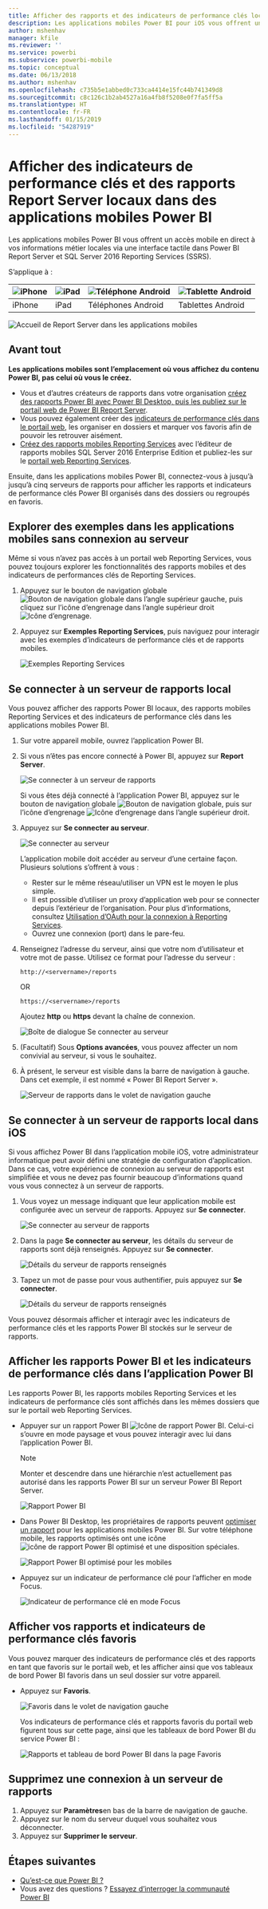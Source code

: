 ```yaml
---
title: Afficher des rapports et des indicateurs de performance clés locaux dans des applications mobiles Power BI
description: Les applications mobiles Power BI pour iOS vous offrent un accès mobile en direct à vos informations métier locales via une interface tactile dans SQL Server Reporting Services et Power BI Report Server.
author: mshenhav
manager: kfile
ms.reviewer: ''
ms.service: powerbi
ms.subservice: powerbi-mobile
ms.topic: conceptual
ms.date: 06/13/2018
ms.author: mshenhav
ms.openlocfilehash: c735b5e1abbed0c733ca4414e15fc44b741349d8
ms.sourcegitcommit: c8c126c1b2ab4527a16a4fb8f5208e0f7fa5ff5a
ms.translationtype: HT
ms.contentlocale: fr-FR
ms.lasthandoff: 01/15/2019
ms.locfileid: "54287919"
---
```

# <a name="view-on-premises-report-server-reports-and-kpis-in-the-power-bi-mobile-apps"></a>Afficher des indicateurs de performance clés et des rapports Report Server locaux dans des applications mobiles Power BI

Les applications mobiles Power BI vous offrent un accès mobile en direct à vos informations métier locales via une interface tactile dans Power BI Report Server et SQL Server 2016 Reporting Services (SSRS).

S’applique à :

| ![iPhone](./media/mobile-app-ssrs-kpis-mobile-on-premises-reports/iphone-logo-50-px.png) | ![iPad](./media/mobile-app-ssrs-kpis-mobile-on-premises-reports/ipad-logo-50-px.png) | ![Téléphone Android](./media/mobile-app-ssrs-kpis-mobile-on-premises-reports/android-phone-logo-50-px.png) | ![Tablette Android](./media/mobile-app-ssrs-kpis-mobile-on-premises-reports/android-tablet-logo-50-px.png) |
|:--- |:--- |:--- |:--- |
| iPhone |iPad |Téléphones Android |Tablettes Android |


![Accueil de Report Server dans les applications mobiles](./media/mobile-app-ssrs-kpis-mobile-on-premises-reports/power-bi-ipad-pbi-report-server-home.png)

## <a name="first-things-first"></a>Avant tout
**Les applications mobiles sont l’emplacement où vous affichez du contenu Power BI, pas celui où vous le créez.**

* Vous et d’autres créateurs de rapports dans votre organisation [créez des rapports Power BI avec Power BI Desktop, puis les publiez sur le portail web de Power BI Report Server](../../report-server/quickstart-create-powerbi-report.md). 
* Vous pouvez également créer des [indicateurs de performance clés dans le portail web](https://docs.microsoft.com/sql/reporting-services/working-with-kpis-in-reporting-services), les organiser en dossiers et marquer vos favoris afin de pouvoir les retrouver aisément. 
* [Créez des rapports mobiles Reporting Services](https://docs.microsoft.com/sql/reporting-services/mobile-reports/create-mobile-reports-with-sql-server-mobile-report-publisher) avec l’éditeur de rapports mobiles SQL Server 2016 Enterprise Edition et publiez-les sur le [portail web Reporting Services](https://docs.microsoft.com/sql/reporting-services/web-portal-ssrs-native-mode).  

Ensuite, dans les applications mobiles Power BI, connectez-vous à jusqu’à jusqu’à cinq serveurs de rapports pour afficher les rapports et indicateurs de performance clés Power BI organisés dans des dossiers ou regroupés en favoris. 

## <a name="explore-samples-in-the-mobile-apps-without-a-server-connection"></a>Explorer des exemples dans les applications mobiles sans connexion au serveur
Même si vous n’avez pas accès à un portail web Reporting Services, vous pouvez toujours explorer les fonctionnalités des rapports mobiles et des indicateurs de performances clés de Reporting Services. 

1. Appuyez sur le bouton de navigation globale ![Bouton de navigation globale](././media/mobile-app-ssrs-kpis-mobile-on-premises-reports/power-bi-iphone-global-nav-button.png) dans l’angle supérieur gauche, puis cliquez sur l’icône d’engrenage dans l’angle supérieur droit ![Icône d’engrenage](././media/mobile-app-ssrs-kpis-mobile-on-premises-reports/power-bi-ios-settings-icon.png).
2. Appuyez sur **Exemples Reporting Services**, puis naviguez pour interagir avec les exemples d’indicateurs de performance clés et de rapports mobiles.
   
   ![Exemples Reporting Services](./media/mobile-app-ssrs-kpis-mobile-on-premises-reports/power-bi-iphone-ssrs-samples.png)

## <a name="connect-to-an-on-premises-report-server"></a>Se connecter à un serveur de rapports local
Vous pouvez afficher des rapports Power BI locaux, des rapports mobiles Reporting Services et des indicateurs de performance clés dans les applications mobiles Power BI. 

1. Sur votre appareil mobile, ouvrez l’application Power BI.
2. Si vous n’êtes pas encore connecté à Power BI, appuyez sur **Report Server**.
   
   ![Se connecter à un serveur de rapports](./media/mobile-app-ssrs-kpis-mobile-on-premises-reports/power-bi-connect-to-rs-login.png)
   
   Si vous êtes déjà connecté à l’application Power BI, appuyez sur le bouton de navigation globale ![Bouton de navigation globale](././media/mobile-app-ssrs-kpis-mobile-on-premises-reports/power-bi-iphone-global-nav-button.png), puis sur l’icône d’engrenage ![Icône d’engrenage](././media/mobile-app-ssrs-kpis-mobile-on-premises-reports/power-bi-ios-settings-icon.png) dans l’angle supérieur droit.
3. Appuyez sur **Se connecter au serveur**.
   
    ![Se connecter au serveur](./media/mobile-app-ssrs-kpis-mobile-on-premises-reports/power-bi-android-server-sign-in.png)

     L’application mobile doit accéder au serveur d’une certaine façon. Plusieurs solutions s’offrent à vous :

    - Rester sur le même réseau/utiliser un VPN est le moyen le plus simple.
    - Il est possible d’utiliser un proxy d’application web pour se connecter depuis l’extérieur de l’organisation. Pour plus d’informations, consultez [Utilisation d’OAuth pour la connexion à Reporting Services](mobile-oauth-ssrs.md). 
    - Ouvrez une connexion (port) dans le pare-feu.

1. Renseignez l’adresse du serveur, ainsi que votre nom d’utilisateur et votre mot de passe. Utilisez ce format pour l’adresse du serveur :
   
     `http://<servername>/reports`
   
     OR
   
     `https://<servername>/reports`
   
   Ajoutez **http** ou **https** devant la chaîne de connexion.
   
    ![Boîte de dialogue Se connecter au serveur](./media/mobile-app-ssrs-kpis-mobile-on-premises-reports/power-bi-ios-connect-to-server-dialog.png)
5. (Facultatif) Sous **Options avancées**, vous pouvez affecter un nom convivial au serveur, si vous le souhaitez.
6. À présent, le serveur est visible dans la barre de navigation à gauche. Dans cet exemple, il est nommé « Power BI Report Server ».
   
   ![Serveur de rapports dans le volet de navigation gauche](./media/mobile-app-ssrs-kpis-mobile-on-premises-reports/power-bi-iphone-left-nav-report-server.png)

## <a name="connect-to-an-on-premises-report-server-in-ios"></a>Se connecter à un serveur de rapports local dans iOS

Si vous affichez Power BI dans l’application mobile iOS, votre administrateur informatique peut avoir défini une stratégie de configuration d’application. Dans ce cas, votre expérience de connexion au serveur de rapports est simplifiée et vous ne devez pas fournir beaucoup d’informations quand vous vous connectez à un serveur de rapports. 

1. Vous voyez un message indiquant que leur application mobile est configurée avec un serveur de rapports. Appuyez sur **Se connecter**.

    ![Se connecter au serveur de rapports](./media/mobile-app-ssrs-kpis-mobile-on-premises-reports/power-bi-config-server-sign-in.png)

2.  Dans la page **Se connecter au serveur**, les détails du serveur de rapports sont déjà renseignés. Appuyez sur **Se connecter**.

    ![Détails du serveur de rapports renseignés](./media/mobile-app-ssrs-kpis-mobile-on-premises-reports/power-bi-ios-remote-configure-connect-server.png)

3. Tapez un mot de passe pour vous authentifier, puis appuyez sur **Se connecter**. 

    ![Détails du serveur de rapports renseignés](./media/mobile-app-ssrs-kpis-mobile-on-premises-reports/power-bi-config-server-address.png)

Vous pouvez désormais afficher et interagir avec les indicateurs de performance clés et les rapports Power BI stockés sur le serveur de rapports.

## <a name="view-power-bi-reports-and-kpis-in-the-power-bi-app"></a>Afficher les rapports Power BI et les indicateurs de performance clés dans l’application Power BI
Les rapports Power BI, les rapports mobiles Reporting Services et les indicateurs de performance clés sont affichés dans les mêmes dossiers que sur le portail web Reporting Services. 

* Appuyer sur un rapport Power BI ![Icône de rapport Power BI](./media/mobile-app-ssrs-kpis-mobile-on-premises-reports/power-bi-rs-mobile-report-icon.png). Celui-ci s’ouvre en mode paysage et vous pouvez interagir avec lui dans l’application Power BI.

    > [!NOTE]
  > Monter et descendre dans une hiérarchie n’est actuellement pas autorisé dans les rapports Power BI sur un serveur Power BI Report Server.
  
    ![Rapport Power BI](./media/mobile-app-ssrs-kpis-mobile-on-premises-reports/power-bi-iphone-report-server-report.png)
* Dans Power BI Desktop, les propriétaires de rapports peuvent [optimiser un rapport](../../desktop-create-phone-report.md) pour les applications mobiles Power BI. Sur votre téléphone mobile, les rapports optimisés ont une icône ![icône de rapport Power BI optimisé](./media/mobile-app-ssrs-kpis-mobile-on-premises-reports/power-bi-rs-mobile-optimized-icon.png) et une disposition spéciales.
  
    ![Rapport Power BI optimisé pour les mobiles](./media/mobile-app-ssrs-kpis-mobile-on-premises-reports/power-bi-rs-mobile-optimized-report.png)
* Appuyez sur un indicateur de performance clé pour l’afficher en mode Focus.
  
    ![Indicateur de performance clé en mode Focus](./media/mobile-app-ssrs-kpis-mobile-on-premises-reports/pbi_ipad_ssmrp_tile.png)

## <a name="view-your-favorite-kpis-and-reports"></a>Afficher vos rapports et indicateurs de performance clés favoris
Vous pouvez marquer des indicateurs de performance clés et des rapports en tant que favoris sur le portail web, et les afficher ainsi que vos tableaux de bord Power BI favoris dans un seul dossier sur votre appareil.

* Appuyez sur **Favoris**.
  
   ![Favoris dans le volet de navigation gauche](./media/mobile-app-ssrs-kpis-mobile-on-premises-reports/power-bi-ipad-faves-pbi-report-server-update.png)
  
   Vos indicateurs de performance clés et rapports favoris du portail web figurent tous sur cette page, ainsi que les tableaux de bord Power BI du service Power BI :
  
   ![Rapports et tableau de bord Power BI dans la page Favoris](./media/mobile-app-ssrs-kpis-mobile-on-premises-reports/power-bi-ipad-favorites.png)

## <a name="remove-a-connection-to-a-report-server"></a>Supprimez une connexion à un serveur de rapports
1. Appuyez sur **Paramètres**en bas de la barre de navigation de gauche.
2. Appuyez sur le nom du serveur duquel vous souhaitez vous déconnecter.
3. Appuyez sur **Supprimer le serveur**.

## <a name="next-steps"></a>Étapes suivantes
* [Qu’est-ce que Power BI ?](../../power-bi-overview.md)  
* Vous avez des questions ? [Essayez d’interroger la communauté Power BI](http://community.powerbi.com/)

